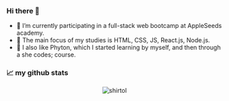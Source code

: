 ### Hi there 👋
- 🔭 I’m currently participating in a full-stack web bootcamp at AppleSeeds academy.
- 🌱 The main focus of my studies is HTML, CSS, JS, React.js, Node.js.
- 🐍 I also like Phyton, which I started learning by myself, and then through a she codes; course.


### 📈 my github stats
<p align="center"> <img src="https://github-readme-stats.vercel.app/api?username=shirtol&show_icons=true&theme=gotham" alt="shirtol" />
<!--
**shirtol/shirtol** is a ✨ _special_ ✨ repository because its `README.md` (this file) appears on your GitHub profile.

Here are some ideas to get you started:

- 🔭 I’m currently working on ...
- 🌱 I’m currently learning ...
- 👯 I’m looking to collaborate on ...
- 🤔 I’m looking for help with ...
- 💬 Ask me about ...
- 📫 How to reach me: ...
- 😄 Pronouns: ...
- ⚡ Fun fact: ...
-->
